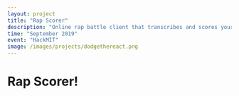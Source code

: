 ```yaml
---
layout: project
title: "Rap Scorer"
description: "Online rap battle client that transcribes and scores your rhymes in real time!"
time: "September 2019"
event: "HackMIT"
image: /images/projects/dodgethereact.png
---
```


# Rap Scorer!